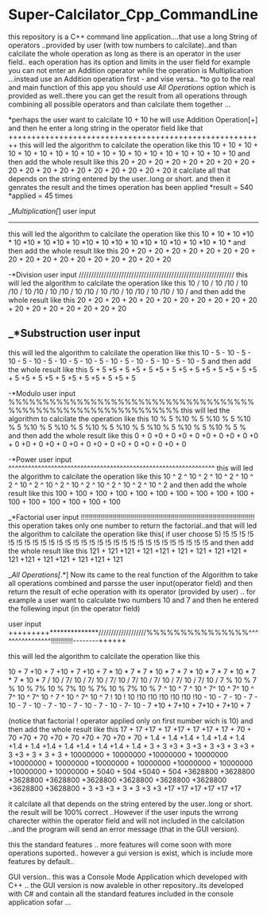 # Super-Calcilator_Cpp_CommandLine

this repository is a C++ command line application....that use a long String of operators ..provided by 
user (with tow numbers to calcilate)..and than calcilate the whole operation as long as there is an operator in the user field..
each operation has its option and limits in the user field for example you can not enter an Addition operator while the operation is
Multiplication ...instead use an Addition operation first - and vise versa..
*to go to the real and main function of this app you should use *All Operations* option which is provided as well..there you can
get the result from all operations through combining all possible operators and than calcilate them together ...

*perhaps the user want to calcilate 10 + 10
he will use Addition Operation[+]
and then he enter a long string in the operator field like that
++++++++++++++++++++++++++++++++++++++++++++++++++++++++
this will led the algorithm to calcilate the operation like this
10 + 10 + 10 + 10 + 10 + 10 + 10 + 10 + 10 + 10 + 10 + 10 + 10 + 10 + 10 + 10 + 10 + 10
and then add the whole result like this
20 + 20 + 20 + 20 + 20 + 20 + 20 + 20 + 20 + 20 + 20 + 20 + 20 + 20 + 20 + 20 + 20 + 20
it calcilate all that depends on the string entered by the user..long or short.
and then it genrates the result and the times operation has been applied 
*result = 540
*applied = 45 times

_*Multiplication[*]
user input
***********************************************************
this will led the algorithm to calcilate the operation like this
10 * 10 * 10 *10 * 10 *10 * 10 *10 * 10 *10 * 10 *10 * 10 *10 * 10 *10 * 10 *10 * 10 *
and then add the whole result like this
20 + 20 + 20 + 20 + 20 + 20 + 20 + 20 + 20 + 20 + 20 + 20 + 20 + 20 + 20 + 20 + 20 + 20

-*Division
user input
//////////////////////////////////////////////////////////////
this will led the algorithm to calcilate the operation like this
10 / 10 / 10 /10 / 10 /10 / 10 /10 / 10 /10 / 10 /10 / 10 /10 / 10 /10 / 10 /10 / 10 /
and then add the whole result like this
20 + 20 + 20 + 20 + 20 + 20 + 20 + 20 + 20 + 20 + 20 + 20 + 20 + 20 + 20 + 20 + 20 + 20

_*Substruction
user input
------------------------------------------------------------
this will led the algorithm to calcilate the operation like this
10 - 5 - 10 - 5 - 10 - 5 - 10 - 5 - 10 - 5 - 10 - 5 - 10 - 5 - 10 - 5 - 10 - 5 - 10 - 5
and then add the whole result like this
5 + 5 +5 + 5 +5 + 5 +5 + 5 +5 + 5 +5 + 5 +5 + 5 +5 + 5 +5 + 5 +5 + 5 +5 + 5 +5 + 5 +5 + 5

-*Modulo
user input
%%%%%%%%%%%%%%%%%%%%%%%%%%%%%%%%%%%%%%%%%%%%%%%%%%%%%%%%%%%%%
this will led the algorithm to calcilate the operation like this
10 % 5 %10 % 5 %10 % 5 %10 % 5 %10 % 5 %10 % 5 %10 % 5 %10 % 5 %10 % 5 %10 % 5 %10 % 5 %
and then add the whole result like this
0 + 0 +0 + 0 +0 + 0 +0 + 0 +0 + 0 +0 + 0 +0 + 0 +0 + 0 +0 + 0 +0 + 0 +0 + 0 +0 + 0 +0 + 0

-*Power
user input
^^^^^^^^^^^^^^^^^^^^^^^^^^^^^^^^^^^^^^^^^^^^^^^^^^^^^^^^^^^^^^^
this will led the algorithm to calcilate the operation like this
10 ^ 2 ^ 10 ^ 2 ^ 10 ^ 2 ^ 10 ^ 2 ^ 10 ^ 2 ^ 10 ^ 2 ^ 10 ^ 2 ^ 10 ^ 2 ^ 10 ^ 2 ^ 10 ^ 2 
and then add the whole result like this
100 + 100 + 100 + 100 + 100 + 100 + 100 + 100 + 100 + 100 + 100 + 100 + 100 + 100 + 100 + 100

_*Factorial
user input
!!!!!!!!!!!!!!!!!!!!!!!!!!!!!!!!!!!!!!!!!!!!!!!!!!!!!!!!!!!!!!!!!!!!!!!!!!!!!!!!!!!!!!!
this operation takes only one number to return the factorial..and that
will led the algorithm to calcilate the operation like this( if user choose 5)
!5 !5 !5 !5 !5  !5 !5 !5 !5 !5 !5 !5 !5 !5 !5 !5 !5 !5 !5 !5 !5 !5 !5 !5 !5 !5 !5 !5 !5
and then add the whole result like this
121 + 121 +121 + 121 +121 + 121 + 121 + 121 +121 + 121 +121 + 121 +121 + 121 +121 + 121 

_*All Operations[*.*]
Now its came to the real function of the Algorithm to take all operations combined and parsse the user input(operator field) and then
return the result of eche operation with its operator (provided by user) ..
for example a user want to calculate two numbers 10 and 7
and then he entered the follewing input (in the operator field)

user input
+++++++++**************///////////////////%%%%%%%%%%%%%%%^^^^^^^^^^^^^^^^!!!!!!!!!!!--------++++++

this will led the algorithm to calcilate the operation like this

10 + 7 +10 + 7 +10 + 7 +10 + 7 * 10 * 7 * 7 * 10 * 7 * 7 * 10 * 7 * 7 * 10 * 7 * 7 * 10 * 7 / 10 / 7/ 10 / 7/ 10 / 7/ 10 / 7/ 10 / 7/ 10 / 7/ 10 / 7/ 10 / 7 % 10 % 7 % 10 % 7% 10 % 7% 10 % 7% 10 % 7% 10 % 7 ^ 10 ^ 7 ^ 10 ^ 7^ 10 ^ 7^ 10 ^ 7^ 10 ^ 7^ 10 ^ 7 ^ 10 ^ 7^ 10 ^ 7 ! 10 ! 10 !10 !10 !10 !10 !10 !10 - 10 - 7 - 10 - 7 - 10 - 7 - 10 - 7 - 10 - 7 - 10 - 7 - 10 - 7- 10 - 7 +10 + 7+10 + 7+10 + 7+10 + 7 

(notice that factorial ! operator applied only on first number wich is 10) 
and then add the whole result like this
17 + 17 +17 + 17 +17 + 17 +17 + 17 + 70 + 70 +70 + 70 +70 + 70 +70 + 70 +70 + 70 + 1.4 + 1.4 +1.4 + 1.4 +1.4 + 1.4 +1.4 + 1.4 +1.4 + 1.4 +1.4 + 1.4 +1.4 + 1.4 + 3 + 3 +3 + 3 +3 + 3 +3 + 3 +3 + 3 +3 + 3 + 3 + 3 + 10000000 + 10000000 +10000000 + 10000000 +10000000 + 10000000 +10000000 + 10000000 +10000000 + 10000000 +10000000 + 10000000 + 5040 + 504 +5040 + 504 +3628800 +3628800 +3628800 +3628800 +3628800 +3628800 +3628800 +3628800 +3628800 +3628800 + 3 +3 +3 + 3 + 3 +3 +3 +17 +17 +17 +17 +17 +17

it calcilate all that depends on the string entered by the user..long or short.
the result will be 100% correct ..However if the user inputs the wrrong charecter within the operator field and will not included in the 
calcilation ..and the program will send an error message (that in the GUI version).

this the standard features .. more features will come soon with more operations suported..
however a gui version is exist, which is include more features by default.. 

GUI version..
this was a Console Mode Application which developed with C++ ..
the GUI version is now avaleble in other repository..its developed with C# and contain all the standard features included in the console
application sofar ...
